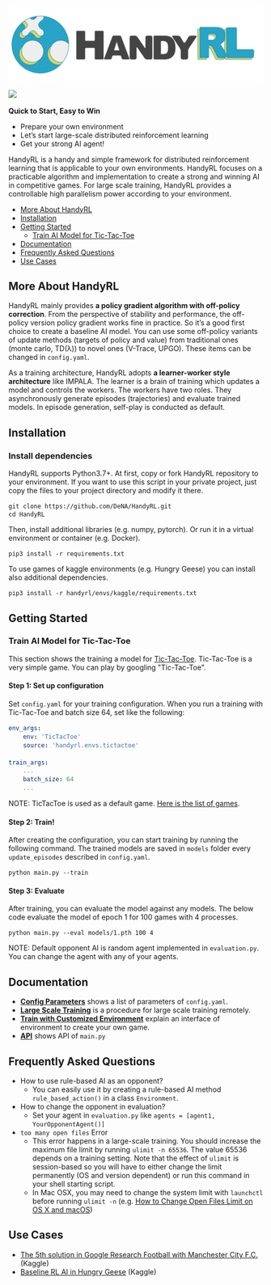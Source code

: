 ![HandyRL](logo.png)

![](https://github.com/DeNA/HandyRL/workflows/pytest/badge.svg?branch=master)

**Quick to Start, Easy to Win**
* Prepare your own environment
* Let’s start large-scale distributed reinforcement learning
* Get your strong AI agent!

HandyRL is a handy and simple framework for distributed reinforcement learning that is applicable to your own environments. HandyRL focuses on a practicable algorithm and implementation to create a strong and winning AI in competitive games. For large scale training, HandyRL provides a controllable high parallelism power according to your environment.


* [More About HandyRL](#More-About-HandyRL)
* [Installation](#Installation)
* [Getting Started](#Getting-Started)
    * [Train AI Model for Tic-Tac-Toe](#Train-AI-Model-for-Tic-Tac-Toe)
* [Documentation](#Documentation)
* [Frequently Asked Questions](#Frequently-Asked-Questions)
* [Use Cases](#Use-Cases)


## More About HandyRL

HandyRL mainly provides **a policy gradient algorithm with off-policy correction**.
From the perspective of stability and performance, the off-policy version policy gradient works fine in practice. So it’s a good first choice to create a baseline AI model.
You can use some off-policy variants of update methods (targets of policy and value) from traditional ones (monte carlo, TD(λ)) to novel ones (V-Trace, UPGO).
These items can be changed in `config.yaml`.

As a training architecture, HandyRL adopts **a learner-worker style architecture** like IMPALA.
The learner is a brain of training which updates a model and controls the workers.
The workers have two roles. They asynchronously generate episodes (trajectories) and evaluate trained models.
In episode generation, self-play is conducted as default.


## Installation

### Install dependencies

HandyRL supports Python3.7+. At first, copy or fork HandyRL repository to your environment. If you want to use this script in your private project, just copy the files to your project directory and modify it there.
```
git clone https://github.com/DeNA/HandyRL.git
cd HandyRL
```

Then, install additional libraries (e.g. numpy, pytorch). Or run it in a virtual environment or container (e.g. Docker).
```
pip3 install -r requirements.txt
```

To use games of kaggle environments (e.g. Hungry Geese) you can install also additional dependencies.
```
pip3 install -r handyrl/envs/kaggle/requirements.txt
```


## Getting Started


### Train AI Model for Tic-Tac-Toe

This section shows the training a model for [Tic-Tac-Toe](https://en.wikipedia.org/wiki/Tic-tac-toe). Tic-Tac-Toe is a very simple game. You can play by googling "Tic-Tac-Toe".

#### Step 1: Set up configuration

Set `config.yaml` for your training configuration. When you run a training with Tic-Tac-Toe and batch size 64, set like the following:


```yaml
env_args:
    env: 'TicTacToe'
    source: 'handyrl.envs.tictactoe'

train_args:
    ...
    batch_size: 64
    ...
```

NOTE: TicTacToe is used as a default game. [Here is the list of games](handyrl/envs).


#### Step 2: Train!

After creating the configuration, you can start training by running the following command. The trained models are saved in `models` folder every `update_episodes` described in `config.yaml`.

```
python main.py --train
```


#### Step 3: Evaluate

After training, you can evaluate the model against any models. The below code evaluate the model of epoch 1 for 100 games with 4 processes.


```
python main.py --eval models/1.pth 100 4
```

NOTE: Default opponent AI is random agent implemented in `evaluation.py`. You can change the agent with any of your agents.


## Documentation

* [**Config Parameters**](docs/parameters.md) shows a list of parameters of `config.yaml`.
* [**Large Scale Training**](docs/large_scale_training.md) is a procedure for large scale training remotely.
* [**Train with Customized Environment**](docs/custom_environment.md) explain an interface of environment to create your own game.
* [**API**](docs/api.md) shows API of `main.py`


## Frequently Asked Questions


*   How to use rule-based AI as an opponent?
    *   You can easily use it by creating a rule-based AI method `rule_based_action()` in a class `Environment`.
*   How to change the opponent in evaluation?
    *   Set your agent in `evaluation.py` like `agents = [agent1, YourOpponentAgent()]`
* `too many open files` Error
    * This error happens in a large-scale training. You should increase the maximum file limit by running `ulimit -n 65536`. The value 65536 depends on a training setting. Note that the effect of `ulimit` is session-based so you will have to either change the limit permanently (OS and version dependent) or run this command in your shell starting script.
    * In Mac OSX, you may need to change the system limit with `launchctl` before running `ulimit -n` (e.g. [How to Change Open Files Limit on OS X and macOS](https://gist.github.com/tombigel/d503800a282fcadbee14b537735d202c))


## Use Cases

*   [The 5th solution in Google Research Football with Manchester City F.C.](https://www.kaggle.com/c/google-football/discussion/203412) (Kaggle)
*   [Baseline RL AI in Hungry Geese](https://www.kaggle.com/yuricat/smart-geese-trained-by-reinforcement-learning) (Kaggle)

